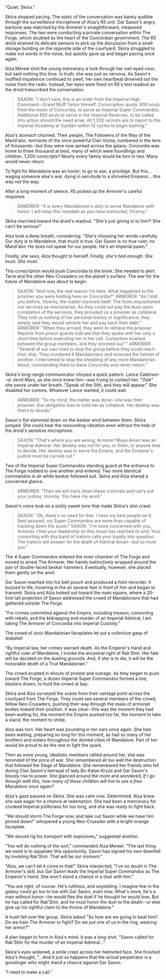 "Quiet, Skiira."

Skiira stopped pacing. The static of the conversation was barely audible through the surveillance microphone of Alza's R5 unit. Gar Saxon's angry baritone was matched by the Armorer's straightforward, measured responses. The two were conducting a private conversation within The Forge, which doubled as the heart of the Concordian government. The R5 droid strained its delicate sensors to pick up the discussion from a small storage building on the opposite side of the courtyard. Skiira struggled to make out words in the noise, but quickly gave up and began pacing once again.

Alza Mereel shot the young mercenary a look through her owl-eyed visor, but said nothing this time. In truth, she was just as nervous. As Saxon's muffled impatience continued to swell, her own heartbeat drowned out the noise from the radio. Instead, her eyes were fixed on R5's text readout as the droid transcribed the conversation.

> SAXON: "I don't care, this is an order from the Imperial High Command--Grand Moff Tarkin himself. Conscription quota: 800 souls from the moon of Concordia, to serve as Imperial Super Commandos. Additional 400 souls to serve in the Imperial Reserves, to be called into action should the need arise. All 1,200 recruits are to report to the Imperial Academy at Sundari within 12 cycles to begin training."

Alza's stomach churned. Their people, The Followers of the Way of the Mand'alor, remnants of the once powerful Clan Vizsla, numbered in the tens of thousands--but they were now spread across the galaxy. Concordia was home to three thousand at best, many of which were foundlings and children. 1,200 conscripts? Nearly every family would be torn in two. Many would never return.

To fight for Mandalore was an honor; to go to war, a privilege. But this... waging someone else's war, dying in servitude to a shriveled Emperor... this was _not_ the way.

After a long moment of silence, R5 picked up the Armorer's careful response.

> ARMORER: "It is every Mandalorian's duty to serve Mandalore with honor. I will relay this mandate as you have instructed, Viceroy."

Skiira marched toward the droid's readout. "She's just giving in to him?! She can't be serious!"

Alza took a deep breath, considering. "She's choosing her words carefully. Our duty is to Mandalore, that much is true. Gar Saxon is no true ruler, no Mand'alor. He does not speak for our people. He's an Imperial pawn."

_Finally, she sees,_ Alza thought to herself. _Finally, she's had enough. She must. She must._

This conscription would push Concordia to the brink. She needed to alert Tarre and the other Neo-Crusaders on the planet's surface. The war for the future of Mandalore was about to begin.

> SAXON: "And now, the real reason I'm here. What happened to the prisoner you were holding here on Concordia?"
> ARMORER: "As I told you before, Viceroy, the matter resolved itself. The fools requisitioned our services as mercenaries. As they could not pay the dues upon completion of the services, they provided us a prisoner as collateral. They told us nothing of her personal history or significance; they simply said they would retrieve her and pay back their debt."
> ARMORER: "When they arrived, they went to retrieve the prisoner. Reports from prison guards indicate that they spoke with her only a short time before executing her in her cell. Contention erupted between the group members, and they stormed out.""
> ARMORER: "Several of our own tried to stop the group before they could reach their ship. They murdered 6 Mandalorians and removed the helmet of another. I intervened to stop the shedding of any more Mandalorian blood, commanding them to leave Concordia and never return."

Skiira's long-range communicator chirped a quick pattern. Lance Caldrisor--or Jerrit Mars, as she once knew him--was trying to contact her. "_Osik_" she swore under her breath. "Speak of the Sith, and they will appear." She disabled her comms. Whatever Lance wanted, it could wait.

> ARMORER: "To my mind, the matter was done--she was their prisoner. Our obligation was to hold her as collateral. Her destiny was theirs to decide."

Saxon's fist slammed down on the beskar anvil between them. Skiira jumped. She could hear the resounding vibration even without the help of the droid's sensitive microphone.

> SAXON: "That's where you are wrong, Armorer! Maya Amari was an Imperial Admiral. Her destiny was not for you, or them, or anyone else to decide. Her destiny was to serve the Empire, and the Emperor's justice must be carried out."

Two of the Imperial Super Commandos standing guard at the entrance to The Forge nodded to one another and entered. Two more identical commandos in all-white beskar followed suit. Skiira and Alza shared a concerned glance.

> ARMORER: "Then we will track down these criminals and carry out your justice, Viceroy. You have my word."

Saxon's voice took on a sickly sweet tone that made Skiira's skin crawl.

> SAXON: "Oh, there's no need for that. I have my best people on it. Rest assured, my Super Commandos are more than capable of tracking down the scum."
> SAXON: "I'm more concerned with you, Armorer. I feel your leadership on this moon has reached its end. Your consorting with this band of traitors calls your loyalty into question. The traitors will answer for the death of Admiral Amari--but so must you."

The 4 Super Commandos entered the inner chamber of The Forge and moved to arrest The Armorer. Her hands instinctively wrapped around the pair of double-faced beskar  hammers. Eventually, however, she placed them gently on the anvil. 

Gar Saxon reached into his belt pouch and produced a holo-recorder. It buzzed to life, hovering in the air several feet in front of him and began to transmit. Skiira and Alza looked out toward the main square, where a 20-foot tall projection of Saxon addressed the crowd of Mandalorians that had gathered outside The Forge.

"For crimes committed against the Empire, including treason, consorting with rebels, and the kidnapping and murder of an Imperial Admiral, I am taking The Armorer of Concordia into Imperial Custody."

The crowd of stoic Mandalorian faceplates let out a collective gasp of disbelief.

"By Imperial law, her crimes warrant death. As the Emperor's Hand and rightful ruler of Mandalore, I invoke the ancestral right of Rak'Shiir. Her fate will be decided on the dueling grounds. And, if she is to die, it will be the honorable death of a True Mandalorian."

The crowd erupted in shouts of protest and outrage. As they began to push toward The Forge, a dozen Imperial Super Commandos formed a line, blasters drawn, to hold the crowd at bay.

Skiira and Alza surveyed the scene from their vantage point across the courtyard from The Forge. They could see several members of the crowd, fellow Neo-Crusaders, pushing their way through the mass of armored bodies toward their position. It was clear--this was the moment they had been waiting for, the moment the Empire pushed too far, the moment to take a stand, the moment to strike.

Alza was torn. Her heart was pounding in her ears once again. She had been waiting, preparing so long for this moment, as had so many of her brothers and sisters throughout the domed cities of Mandalore. Part of her would be proud to be the one to light the spark.

Then as more young, idealistic members rallied around her, she was reminded of the price of war. She remembered all too well the destruction that followed the Siege of Mandalore. She remembered her friends who fell during Clan Saxon's betrayal of lady Bo-Katan Kryze and Gar Saxon's bloody rise to power. She glanced around the room and wondered, _If I go through with this, how many of these children will live to see a free Mandalore once again?_

Alza's gaze paused on Skiira. She was calm now. Determined. Alza knew she was eager for a chance at redemption. She had been a mercenary for crooked Imperial politicians for too long, and she was ready to fight back. 

"We should storm The Forge now, and take out Saxon while we have him pinned down!" whispered a young Neo-Crusader with a bright-orange faceplate.

"We should rig his transport with explosives," suggested another.

"You will do nothing of the sort," commanded Alza Mereel. "The last thing we need is to squander this opportunity. Saxon has signed his own downfall by invoking Rak'Shiir. That will be our moment."

"Alza, we can't let it come to that!" Skiira interjected, "I've no doubt in The Armorer's skill, but Gar Saxon leads the Imperial Super Commandos as The Emperor's Hand. She won't stand a chance in a duel with him."

"You are right, of course. He's ruthless, and unyielding. I imagine few in the galaxy could go toe to toe with Gar Saxon, even now. What's more, he's a man without honor--he would flee the duel if he thought he would lose. But he has called for Rak'Shiir, and he _must_ honor the duel to the death--or else give up his rightful claim to the throne of Mandalore."

A hush fell over the group. Skiira asked "So how are we going to beat him? Do we train The Armorer to fight? Do we put one of us in the ring, wearing her armor?"

A plan began to form in Alza's mind. It was a long shot. "Saxon called for Rak'Shiir for the murder of an Imperial Admiral..."

Skiira's eyes widened, a smile crept across her helmeted face. She finished Alza's thought, "...And it just so happens that the _actual_ perpetrator is a gunslinger who might stand a chance against Gar Saxon. 

"I need to make a call."
